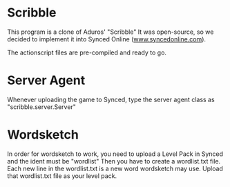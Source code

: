 # Scribble
This program is a clone of Aduros' "Scribble" 
It was open-source, so we decided to implement it into Synced Online (www.syncedonline.com).

The actionscript files are pre-compiled and ready to go.

# Server Agent
Whenever uploading the game to Synced, type the server agent class as "scribble.server.Server"

# Wordsketch
In order for wordsketch to work, you need to upload a Level Pack in Synced and the ident must be "wordlist"
Then you have to create a wordlist.txt file.
Each new line in the wordlist.txt is a new word wordsketch may use.
Upload that wordlist.txt file as your level pack.
